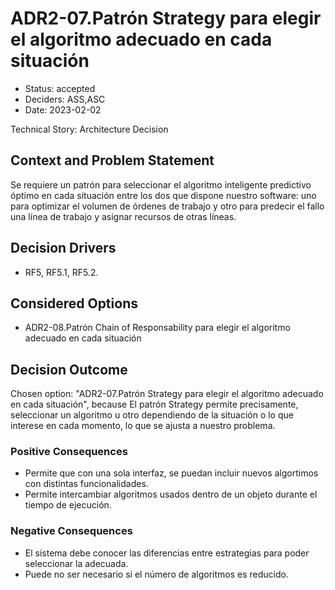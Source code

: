 # ADR2-07.Patrón Strategy para elegir el algoritmo adecuado en cada situación

* Status: accepted
* Deciders: ASS,ASC
* Date: 2023-02-02

Technical Story: Architecture Decision

## Context and Problem Statement

Se requiere un patrón para seleccionar el algoritmo inteligente predictivo óptimo en cada situación entre los dos que dispone nuestro software: uno para optimizar el volumen de órdenes de trabajo y otro para predecir el fallo una línea de trabajo y asignar recursos de otras líneas.

## Decision Drivers

* RF5, RF5.1, RF5.2.

## Considered Options

* ADR2-08.Patrón Chain of Responsability para elegir el algoritmo adecuado en cada situación

## Decision Outcome

Chosen option: "ADR2-07.Patrón Strategy para elegir el algoritmo adecuado en cada situación", because El patrón Strategy permite precisamente, seleccionar un algoritmo u otro dependiendo de la situación o lo que interese en cada momento, lo que se ajusta a nuestro problema.

### Positive Consequences

* Permite que con una sola interfaz, se puedan incluir nuevos algortimos con distintas funcionalidades.
* Permite intercambiar algoritmos usados dentro de un objeto durante el tiempo de ejecución.

### Negative Consequences

* El sistema debe conocer las diferencias entre estrategias para poder seleccionar la adecuada.
* Puede no ser necesario si el número de algoritmos es reducido.
